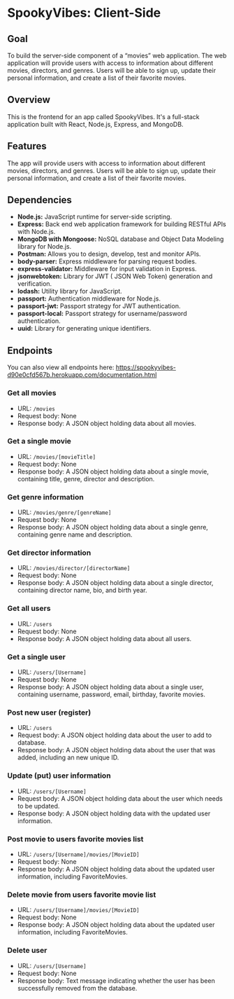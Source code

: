# SpookyVibes: Client-Side

## Goal
To build the server-side component of a “movies” web application. The web application will provide users with access to information about different movies, directors, and genres. Users will be able to sign up, update their personal information, and create a list of their favorite movies.

## Overview
This is the frontend for an app called SpookyVibes. It's a full-stack application built with React, Node.js, Express, and MongoDB.

## Features
The app will provide users with access to information about different movies, directors, and genres. Users will be able to sign up, update their personal information, and create a list of their favorite movies.

## Dependencies
* **Node.js:** JavaScript runtime for server-side scripting.
* **Express:** Back end web application framework for building RESTful APIs with Node.js.
* **MongoDB with Mongoose:** NoSQL database and Object Data Modeling library for Node.js.
* **Postman:** Allows you to design, develop, test and monitor APIs.
* **body-parser:** Express middleware for parsing request bodies.
* **express-validator:** Middleware for input validation in Express.
* **jsonwebtoken:** Library for JWT ( JSON Web Token) generation and verification.
* **lodash:** Utility library for JavaScript.
* **passport:** Authentication middleware for Node.js.
* **passport-jwt:** Passport strategy for JWT authentication.
* **passport-local:** Passport strategy for username/password authentication.
* **uuid:** Library for generating unique identifiers.

## Endpoints
You can also view all endpoints here: https://spookyvibes-d90e0cfd567b.herokuapp.com/documentation.html

### Get all movies
* URL: `/movies`
* Request body: None
* Response body: A JSON object holding data about all movies.
### Get a single movie
* URL: `/movies/[movieTitle]`
* Request body: None
* Response body: A JSON object holding data about a single movie, containing title, genre, director and description.
### Get genre information
* URL: `/movies/genre/[genreName]`
* Request body: None
* Response body: A JSON object holding data about a single genre, containing genre name and description.
### Get director information
* URL: `/movies/director/[directorName]`
* Request body: None
* Response body: A JSON object holding data about a single director, containing director name, bio, and birth year.
### Get all users
* URL: `/users`
* Request body: None
* Response body: A JSON object holding data about all users.
### Get a single user
* URL: `/users/[Username]`
* Request body: None
* Response body: A JSON object holding data about a single user, containing username, password, email, birthday, favorite movies.
### Post new user (register)
* URL: `/users`
* Request body: A JSON object holding data about the user to add to database.
* Response body: A JSON object holding data about the user that was added, including an new unique ID.
### Update (put) user information
* URL: `/users/[Username]`
* Request body: A JSON object holding data about the user which needs to be updated.
* Response body: A JSON object holding data with the updated user information.
### Post movie to users favorite movies list
* URL: `/users/[Username]/movies/[MovieID]`
* Request body: None
* Response body: A JSON object holding data about the updated user information, including FavoriteMovies.
### Delete movie from users favorite movie list
* URL: `/users/[Username]/movies/[MovieID]`
* Request body: None
* Response body: A JSON object holding data about the updated user information, including FavoriteMovies.
### Delete user
* URL: `/users/[Username]`
* Request body: None
* Response body: Text message indicating whether the user has been successfully removed from the database.

